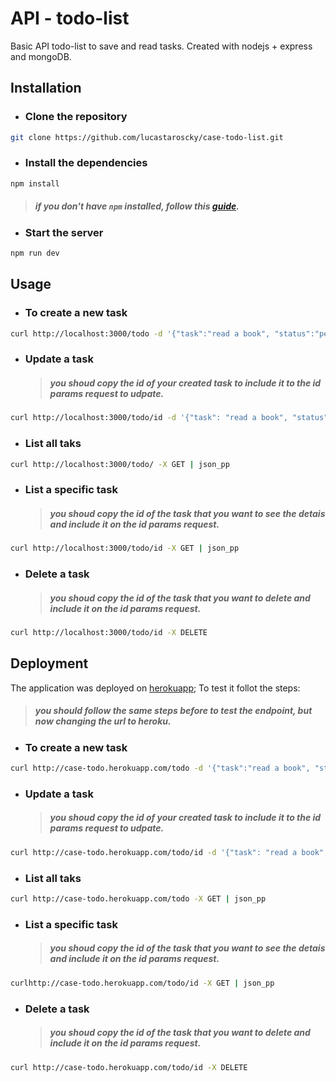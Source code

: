 # API - todo-list

Basic API todo-list to save and read tasks.
Created with nodejs + express and mongoDB.

## Installation

- ### Clone the repository

```bash
git clone https://github.com/lucastaroscky/case-todo-list.git
```

- ### Install the dependencies

```bash
npm install
```

> ##### if you don't have `npm` installed, follow this [guide](https://docs.npmjs.com/downloading-and-installing-node-js-and-npm).

- ### Start the server

```bash
npm run dev
```

## Usage

- ### To create a new task

```bash
curl http://localhost:3000/todo -d '{"task":"read a book", "status":"pendent"}' -H "Content-Type: application/json" -X POST | json_pp
```

- ### Update a task

  > ##### you shoud copy the id of your created task to include it to the id params request to udpate.

```bash
curl http://localhost:3000/todo/id -d '{"task": "read a book", "status":"pendent"}' -H "Content-Type: application/json" -X PUT | json_pp
```

- ### List all taks

```bash
curl http://localhost:3000/todo/ -X GET | json_pp
```

- ### List a specific task

  > ##### you shoud copy the id of the task that you want to see the detais and include it on the id params request.

```bash
curl http://localhost:3000/todo/id -X GET | json_pp
```

- ### Delete a task

  > ##### you shoud copy the id of the task that you want to delete and include it on the id params request.

```bash
curl http://localhost:3000/todo/id -X DELETE
```

## Deployment

The application was deployed on [herokuapp](https://dashboard.heroku.com/);
To test it follot the steps:

> ##### you should follow the same steps before to test the endpoint, but now changing the url to heroku.

- ### To create a new task

```bash
curl http://case-todo.herokuapp.com/todo -d '{"task":"read a book", "status":"pendent"}' -H "Content-Type: application/json" -X POST | json_pp
```

- ### Update a task

  > ##### you shoud copy the id of your created task to include it to the id params request to udpate.

```bash
curl http://case-todo.herokuapp.com/todo/id -d '{"task": "read a book", "status":"pendent"}' -H "Content-Type: application/json" -X PUT | json_pp
```

- ### List all taks

```bash
curl http://case-todo.herokuapp.com/todo -X GET | json_pp
```

- ### List a specific task

  > ##### you shoud copy the id of the task that you want to see the detais and include it on the id params request.

```bash
curlhttp://case-todo.herokuapp.com/todo/id -X GET | json_pp
```

- ### Delete a task

  > ##### you shoud copy the id of the task that you want to delete and include it on the id params request.

```bash
curl http://case-todo.herokuapp.com/todo/id -X DELETE
```
